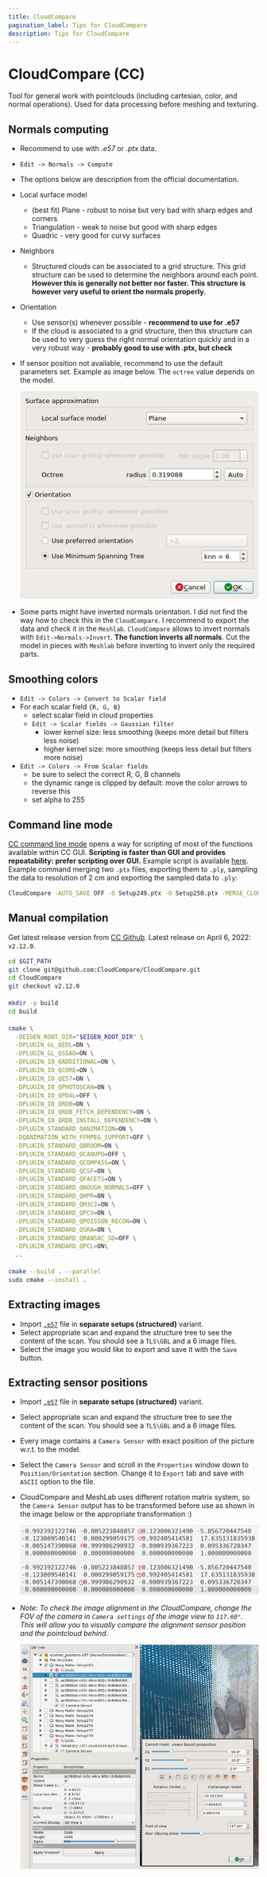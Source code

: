 ```yaml
---
title: CloudCompare
pagination_label: Tips for CloudCompare
description: Tips for CloudCompare
---
```


# CloudCompare (CC)

Tool for general work with pointclouds (including cartesian, color, and normal operations).
Used for data processing before meshing and texturing.

## Normals computing

- Recommend to use with *.e57* or *.ptx* data.
- `Edit -> Normals -> Compute`
- The options below are description from the official documentation.
- Local surface model
  - (best fit) Plane - robust to noise but very bad with sharp edges and corners
  - Triangulation - weak to noise but good with sharp edges
  - Quadric - very good for curvy surfaces
- Neighbors
  - Structured clouds can be associated to a grid structure. This grid structure can be used to determine the neighbors around each point. **However this is generally not better nor faster. This structure is however very useful to orient the normals properly.**
- Orientation
  - Use sensor(s) whenever possible - **recommend to use for .e57**
  - If the cloud is associated to a grid structure, then this structure can be used to very guess the right normal orientation quickly and in a very robust way - **probably good to use with .ptx, but check**
- If sensor position not available, recommend to use the default parameters set. Example as image below. The `octree` value depends on the model.

  ![](fig/cc_normals_computing.png)

- Some parts might have inverted normals orientation. I did not find the way how to check this in the `CloudCompare`. I recommend to export the data and check it in the `Meshlab`. `CloudCompare` allows to invert normals with `Edit->Normals->Invert`. **The function inverts all normals**. Cut the model in pieces with `Meshlab` before inverting to invert only the required parts.

## Smoothing colors

- `Edit -> Colors -> Convert to Scalar field`
- For each scalar field `{R, G, B}`
  - select scalar field in cloud properties
  - `Edit -> Scalar fields -> Gaussian filter`
    - lower kernel size: less smoothing (keeps more detail but filters less noise)
    - higher kernel size: more smoothing (keeps less detail but filters more noise)
- `Edit -> Colors -> From Scalar fields`
  - be sure to select the correct R, G, B channels
  - the dynamic range is clipped by default: move the color arrows to reverse this
  - set alpha to 255

## Command line mode

[CC command line mode](https://www.cloudcompare.org/doc/wiki/index.php?title=Command_line_mode) opens a way for scripting of most of the functions available within CC GUI.
**Scripting is faster than GUI and provides repeatability: prefer scripting over GUI.**
Example script is available [here](https://mrs.felk.cvut.cz/gitlab/NAKI/naki_postprocessing/blob/master/scripts/pointclouds/processPtxFiles.sh).
Example command merging two `.ptx` files, exporting them to `.ply`, sampling the data to resolution of 2 cm and exporting the sampled data to `.ply`:
```bash
CloudCompare -AUTO_SAVE OFF -O Setup249.ptx -O Setup250.ptx -MERGE_CLOUDS -C_EXPORT_FMT PLY -SAVE_CLOUDS FILE "merge_raw.ply" -SS SPATIAL 0.02 -SAVE_CLOUDS FILE "merge_raw_sampled_2cm.ply"
```

## Manual compilation

Get latest release version from [CC Github](https://github.com/CloudCompare/CloudCompare/releases).
Latest release on April 6, 2022: `v2.12.0`.

```bash
cd $GIT_PATH
git clone git@github.com:CloudCompare/CloudCompare.git
cd CloudCompare
git checkout v2.12.0

mkdir -p build
cd build

cmake \
  -DEIGEN_ROOT_DIR="$EIGEN_ROOT_DIR" \
  -DPLUGIN_GL_QEDL=ON \
  -DPLUGIN_GL_QSSAO=ON \
  -DPLUGIN_IO_QADDITIONAL=ON \
  -DPLUGIN_IO_QCORE=ON \
  -DPLUGIN_IO_QE57=ON \
  -DPLUGIN_IO_QPHOTOSCAN=ON \
  -DPLUGIN_IO_QPDAL=OFF \
  -DPLUGIN_IO_QRDB=ON \
  -DPLUGIN_IO_QRDB_FETCH_DEPENDENCY=ON \
  -DPLUGIN_IO_QRDB_INSTALL_DEPENDENCY=ON \
  -DPLUGIN_STANDARD_QANIMATION=ON \
  -DQANIMATION_WITH_FFMPEG_SUPPORT=OFF \
  -DPLUGIN_STANDARD_QBROOM=ON \
  -DPLUGIN_STANDARD_QCANUPO=OFF \
  -DPLUGIN_STANDARD_QCOMPASS=ON \
  -DPLUGIN_STANDARD_QCSF=ON \
  -DPLUGIN_STANDARD_QFACETS=ON \
  -DPLUGIN_STANDARD_QHOUGH_NORMALS=OFF \
  -DPLUGIN_STANDARD_QHPR=ON \
  -DPLUGIN_STANDARD_QM3C2=ON \
  -DPLUGIN_STANDARD_QPCV=ON \
  -DPLUGIN_STANDARD_QPOISSON_RECON=ON \
  -DPLUGIN_STANDARD_QSRA=ON \
  -DPLUGIN_STANDARD_QRANSAC_SD=OFF \
  -DPLUGIN_STANDARD_QPCL=ON\
  ..

cmake --build . --parallel
sudo cmake --install .
```

## Extracting images

* Import [`.e57`](https://ctu-mrs.github.io/docs/software/3d_model_processing/leica.html#e57) file in **separate setups (structured)** variant.
* Select appropriate scan and expand the structure tree to see the content of the scan. You should see a `TLS\GBL` and a 6 image files.
* Select the image you would like to export and save it with the `Save` button.

## Extracting sensor positions
* Import [`.e57`](https://ctu-mrs.github.io/docs/software/3d_model_processing/leica.html#e57) file in **separate setups (structured)** variant.
* Select appropriate scan and expand the structure tree to see the content of the scan. You should see a `TLS\GBL` and a 6 image files.
* Every image contains a `Camera Sensor` with exact position of the picture w.r.t. to the model.
* Select the `Camera Sensor` and scroll in the `Properties` window down to `Position/Orientation` section. Change it to `Export` tab and save with `ASCII` option to the file.
* CloudCompare and MeshLab uses different rotation matrix system, so the `Camera Sensor` output has to be transformed before use as shown in the image below or the appropriate transformation :)

  ![](fig/cc_camera_sensor.png)

* *Note: To check the image alignment in the CloudCompare, change the FOV of the camera in `Camera settings` of the image view to `117.60°`. This will allow you to visually compare the alignment sensor position and the pointcloud behind.*

  ![](fig/cc_camera_visualization.png)
